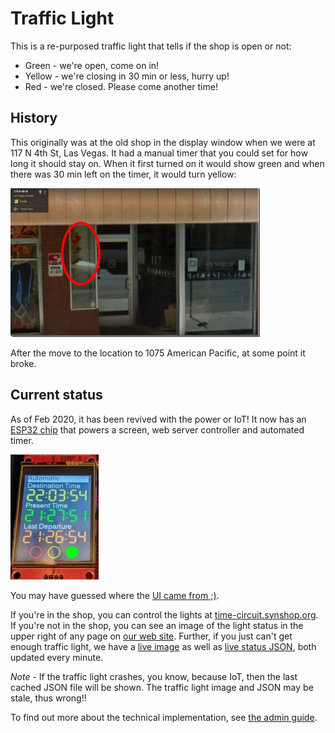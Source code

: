 # Traffic Light

This is a re-purposed traffic light that tells if the shop is open or not:

  * Green - we're open, come on in!
  * Yellow - we're closing in 30 min or less, hurry up!
  * Red - we're closed. Please come another time!
  
## History

This originally was at the old shop in the display window when we were at 117 N 4th St, Las Vegas.  It had a manual timer that you could set for how long it should stay on.  When it first turned on it would show green and when there was 30 min left on the timer, it would turn yellow:

![Old Shop Front Window](./images/old.shop.traffic.light.png)  

After the move to the location to 1075 American Pacific, at some point it broke.  

## Current status

As of Feb 2020, it has been revived with the power or IoT!  It now has an [ESP32 chip](https://en.wikipedia.org/wiki/ESP32) that powers a screen, web server controller and automated timer.   

![Traffic Light Screen](./images/traffic.light.screen.jpg)  

You may have guessed where the [UI came from ;)](https://flickr.com/photos/jimroyal/4986120721). 

If you're in the shop, you can control the lights at [time-circuit.synshop.org](http://time-circuit.synshop.org). If you're not in the shop, you can see an image of the light status in the upper right of any page on [our web site](https://synshop.org/).  Further, if you just can't get enough traffic light, we have a [live image](https://synshop.org/traffic-light/status.php)  as well as [live status JSON](https://synshop.org/traffic-light/status.json), both updated every minute.

*Note* - If the traffic light crashes, you know, because IoT, then the last cached JSON file will be shown.  The traffic light image and JSON may be stale, thus wrong!! 

To find out more about the technical implementation, see [the admin guide](/admins/Traffic-Light/).